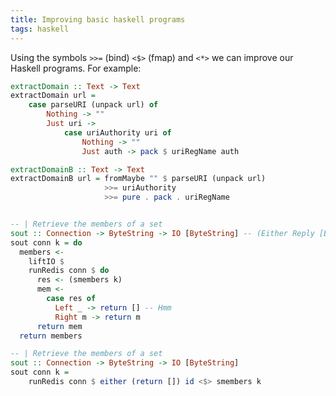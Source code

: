 ```yaml
---
title: Improving basic haskell programs
tags: haskell
---
```

Using the symbols `>>=` (bind) `<$>` (fmap) and `<*>` we can improve our Haskell programs.
For example:


```haskell
extractDomain :: Text -> Text
extractDomain url =
    case parseURI (unpack url) of
        Nothing -> ""
        Just uri ->
            case uriAuthority uri of
                Nothing -> ""
                Just auth -> pack $ uriRegName auth

```

```haskell
extractDomainB :: Text -> Text
extractDomainB url = fromMaybe "" $ parseURI (unpack url)
                     >>= uriAuthority
                     >>= pure . pack . uriRegName

```

```haskell 

-- | Retrieve the members of a set
sout :: Connection -> ByteString -> IO [ByteString] -- (Either Reply [ByteString])
sout conn k = do
  members <-
    liftIO $
    runRedis conn $ do
      res <- (smembers k)
      mem <-
        case res of
          Left _ -> return [] -- Hmm
          Right m -> return m
      return mem
  return members
```

```haskell
-- | Retrieve the members of a set
sout :: Connection -> ByteString -> IO [ByteString]
sout conn k = 
    runRedis conn $ either (return []) id <$> smembers k
```
